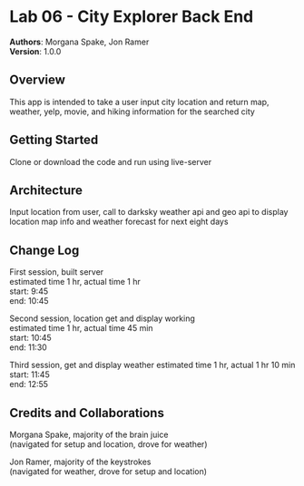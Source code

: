 # Lab 06 - City Explorer Back End  
  
**Authors**: Morgana Spake, Jon Ramer  
**Version**: 1.0.0  
  
## Overview  
This app is intended to take a user input city location and return map, weather, yelp, movie, and hiking information for the searched city  
  
## Getting Started  
Clone or download the code and run using live-server  
  
## Architecture  
Input location from user, call to darksky weather api and geo api to display location map info and weather forecast for next eight days  
  
## Change Log  
First session, built server  
estimated time 1 hr, actual time 1 hr  
start: 9:45  
end: 10:45  
  
Second session, location get and display working   
estimated time 1 hr, actual time 45 min  
start: 10:45  
end: 11:30  
  
Third session, get and display weather
estimated time 1 hr, actual 1 hr 10 min  
start: 11:45  
end: 12:55  
  
## Credits and Collaborations  
Morgana Spake, majority of the brain juice  
(navigated for setup and location, drove for weather)  
  
Jon Ramer, majority of the keystrokes  
(navigated for weather, drove for setup and location)  